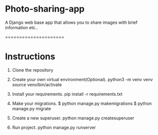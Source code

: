 # Photo-sharing-app
A Django web base app that allows you to share images with brief information etc..

=====================
# Instructions
1. Clone the repository

2. Create your own virtual environment(Optional). 
python3 -m venv venv
source venv/bin/activate

3. Install your requirements. 
pip install -r requirements.txt

4. Make your migrations. 
$ python manage.py makemigrations
$ python manage.py migrate

5. Create a new superuser. 
python manage.py createsuperuser
    
6. Run project. 
python manage.py runserver
